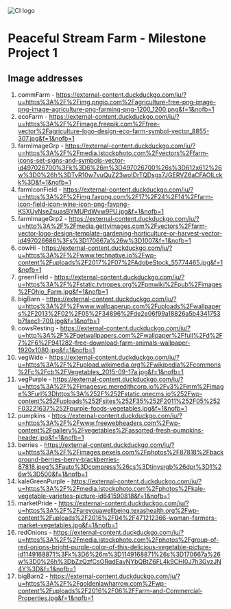 ![CI logo](https://codeinstitute.s3.amazonaws.com/fullstack/ci_logo_small.png)

# Peaceful Stream Farm - Milestone Project 1

## Image addresses
1) commFarm - https://external-content.duckduckgo.com/iu/?u=https%3A%2F%2Fimg.pngio.com%2Fagriculture-free-png-image-png-image-agriculture-png-farming-png-1200_1200.png&f=1&nofb=1
2) ecoFarm - https://external-content.duckduckgo.com/iu/?u=https%3A%2F%2Fimage.freepik.com%2Ffree-vector%2Fagriculture-logo-design-eco-farm-symbol-vector_8855-307.jpg&f=1&nofb=1
3) farmImageGrp - https://external-content.duckduckgo.com/iu/?u=https%3A%2F%2Fmedia.istockphoto.com%2Fvectors%2Ffarm-icons-set-signs-and-symbols-vector-id497026700%3Fk%3D6%26m%3D497026700%26s%3D612x612%26w%3D0%26h%3DTyR10w7vuQuZ23woIDrTQDsgx7JGERVZ6aCFAOILckk%3D&f=1&nofb=1
4) farmIconField - https://external-content.duckduckgo.com/iu/?u=https%3A%2F%2Fimg.favpng.com%2F17%2F24%2F14%2Ffarm-icon-field-icon-wine-icon-png-favpng-KSXUyNseZsuasBYMUPdWvw9PU.jpg&f=1&nofb=1
5) farmImageGrp2 - https://external-content.duckduckgo.com/iu/?u=http%3A%2F%2Fmedia.gettyimages.com%2Fvectors%2Ffarm-vector-logo-design-template-gardening-horticulture-or-harvest-vector-id497026686%3Fs%3D170667a%26w%3D1007&f=1&nofb=1
6) cowHi - https://external-content.duckduckgo.com/iu/?u=https%3A%2F%2Fwww.technative.io%2Fwp-content%2Fuploads%2F2017%2F07%2FAdobeStock_55774465.jpg&f=1&nofb=1
7) greenField - https://external-content.duckduckgo.com/iu/?u=https%3A%2F%2Fstatic.tvtropes.org%2Fpmwiki%2Fpub%2Fimages%2FOhio_Farm.jpg&f=1&nofb=1
8) bigBarn - https://external-content.duckduckgo.com/iu/?u=https%3A%2F%2Fwww.wallpaperup.com%2Fuploads%2Fwallpapers%2F2013%2F02%2F05%2F34896%2Fde2e06f99a18826a5b4341753b7faec1-700.jpg&f=1&nofb=1
9) cowsResting - https://external-content.duckduckgo.com/iu/?u=http%3A%2F%2Fgetwallpapers.com%2Fwallpaper%2Ffull%2Fd%2F7%2F6%2F941282-free-download-farm-animals-wallpaper-1920x1080.jpg&f=1&nofb=1
10) vegWide - https://external-content.duckduckgo.com/iu/?u=https%3A%2F%2Fupload.wikimedia.org%2Fwikipedia%2Fcommons%2Fc%2Fcb%2FVegetables_2015-09-17a.jpg&f=1&nofb=1
11) vegPurple - https://external-content.duckduckgo.com/iu/?u=https%3A%2F%2Fimagesvc.meredithcorp.io%2Fv3%2Fmm%2Fimage%3Furl%3Dhttps%3A%252F%252Fstatic.onecms.io%252Fwp-content%252Fuploads%252Fsites%252F35%252F2011%252F05%252F03221637%252Fpurple-foods-vegetables.jpg&f=1&nofb=1
12) pumpkins - https://external-content.duckduckgo.com/iu/?u=https%3A%2F%2Fwww.freewebheaders.com%2Fwp-content%2Fgallery%2Fvegetables%2Fassorted-fresh-pumpkins-header.jpg&f=1&nofb=1
13) berries - https://external-content.duckduckgo.com/iu/?u=https%3A%2F%2Fimages.pexels.com%2Fphotos%2F87818%2Fbackground-berries-berry-blackberries-87818.jpeg%3Fauto%3Dcompress%26cs%3Dtinysrgb%26dpr%3D1%26w%3D500&f=1&nofb=1
14) kaleGreenPurple - https://external-content.duckduckgo.com/iu/?u=https%3A%2F%2Fmedia.istockphoto.com%2Fphotos%2Fkale-vegetable-varieties-picture-id641590818&f=1&nofb=1
15) marketPride - https://external-content.duckduckgo.com/iu/?u=https%3A%2F%2Fareyouawellbeing.texashealth.org%2Fwp-content%2Fuploads%2F2016%2F04%2F471212366-woman-farmers-market-vegetables.jpg&f=1&nofb=1
16) redOnions - https://external-content.duckduckgo.com/iu/?u=https%3A%2F%2Fmedia.istockphoto.com%2Fphotos%2Fgroup-of-red-onions-bright-purple-color-of-this-delicious-vegetable-picture-id1149168871%3Fk%3D6%26m%3D1149168871%26s%3D170667a%26w%3D0%26h%3DbZzQzfCsORqdEavNYbQBtZ6FL4k9CHI0J7h3GvzJN4Y%3D&f=1&nofb=1
17) bigBarn2 - https://external-content.duckduckgo.com/iu/?u=https%3A%2F%2Fgoldenlawharrow.com%2Fwp-content%2Fuploads%2F2016%2F06%2FFarm-and-Commercial-Properties.jpg&f=1&nofb=1

